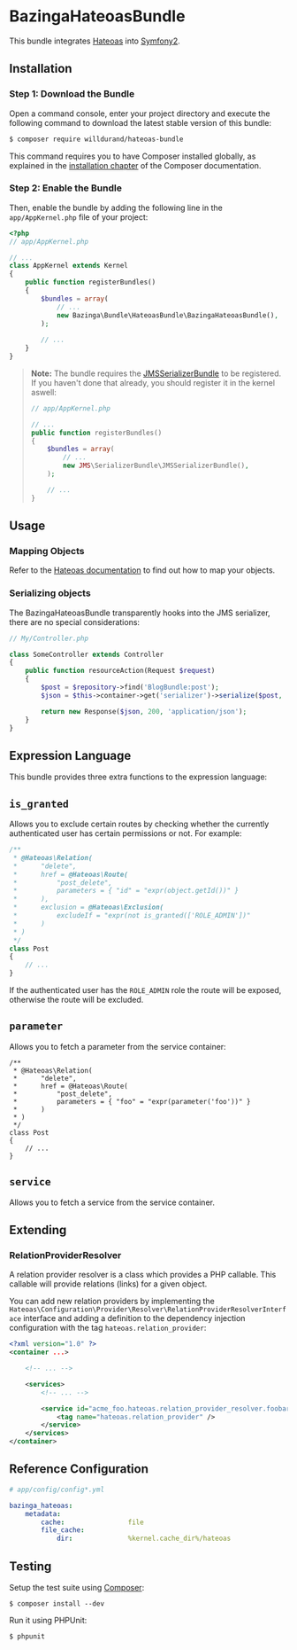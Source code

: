 BazingaHateoasBundle
====================

This bundle integrates [Hateoas](http://github.com/willdurand/Hateoas) into
[Symfony2](http://symfony.com).

Installation
------------

### Step 1: Download the Bundle

Open a command console, enter your project directory and execute the
following command to download the latest stable version of this bundle:

```bash
$ composer require willdurand/hateoas-bundle
```

This command requires you to have Composer installed globally, as explained
in the [installation chapter](https://getcomposer.org/doc/00-intro.md)
of the Composer documentation.

### Step 2: Enable the Bundle

Then, enable the bundle by adding the following line in the `app/AppKernel.php`
file of your project:

```php
<?php
// app/AppKernel.php

// ...
class AppKernel extends Kernel
{
    public function registerBundles()
    {
        $bundles = array(
            // ...
            new Bazinga\Bundle\HateoasBundle\BazingaHateoasBundle(),
        );
        
        // ...
    }
}
```

 > **Note:**
 > The bundle requires the [JMSSerializerBundle](http://jmsyst.com/bundles/JMSSerializerBundle) to be
 > registered. If you haven't done that already, you should register it in the kernel aswell:
 >
 > ```php
 > // app/AppKernel.php
 > 
 > // ...
 > public function registerBundles()
 > {
 >     $bundles = array(
 >         // ...
 >         new JMS\SerializerBundle\JMSSerializerBundle(),
 >     );
 >
 >     // ...
 > }
 > ```

Usage
-----

### Mapping Objects

Refer to the [Hateoas documentation](http://github.com/willdurand/Hateoas) to
find out how to map your objects.

### Serializing objects

The BazingaHateoasBundle transparently hooks into the JMS serializer, there
are no special considerations:

````php
// My/Controller.php

class SomeController extends Controller
{
    public function resourceAction(Request $request)
    {
        $post = $repository->find('BlogBundle:post');
        $json = $this->container->get('serializer')->serialize($post, 'json');

        return new Response($json, 200, 'application/json');
    }
}
````

Expression Language
-------------------

This bundle provides three extra functions to the expression language:

## `is_granted`

Allows you to exclude certain routes by checking whether the currently authenticated user
has certain permissions or not. For example:

```php
/**
 * @Hateoas\Relation(
 *      "delete",
 *      href = @Hateoas\Route(
 *          "post_delete",
 *          parameters = { "id" = "expr(object.getId())" }
 *      ),
 *      exclusion = @Hateoas\Exclusion(
 *          excludeIf = "expr(not is_granted(['ROLE_ADMIN'])"
 *      )
 * )
 */
class Post
{
    // ...
}
```

If the authenticated user has the `ROLE_ADMIN` role the route will be exposed, otherwise
the route will be excluded.

## `parameter`

Allows you to fetch a parameter from the service container:

```
/**
 * @Hateoas\Relation(
 *      "delete",
 *      href = @Hateoas\Route(
 *          "post_delete",
 *          parameters = { "foo" = "expr(parameter('foo'))" }
 *      )
 * )
 */
class Post
{
    // ...
}
```

## `service`

Allows you to fetch a service from the service container.

Extending
---------

### RelationProviderResolver

A relation provider resolver is a class which provides a PHP callable. This
callable will provide relations (links) for a given object.

You can add new relation providers by implementing the 
`Hateoas\Configuration\Provider\Resolver\RelationProviderResolverInterface`
interface and adding a definition to the dependency injection configuration
with the tag `hateoas.relation_provider`:

````xml
<?xml version="1.0" ?>
<container ...>

    <!-- ... -->

    <services>
        <!-- ... -->

        <service id="acme_foo.hateoas.relation_provider_resolver.foobar" class="Acme\FooBundle\Hateoas\RelationProviderResolver\Foobar">
            <tag name="hateoas.relation_provider" />
        </service>
    </services>
</container>
````

Reference Configuration
-----------------------

``` yaml
# app/config/config*.yml

bazinga_hateoas:
    metadata:
        cache:                file
        file_cache:
            dir:              %kernel.cache_dir%/hateoas
```


Testing
-------

Setup the test suite using [Composer](http://getcomposer.org/):

    $ composer install --dev

Run it using PHPUnit:

    $ phpunit
